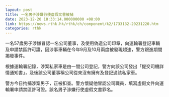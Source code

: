 ```yaml
---
layout: post
title: 一名男子涉嫌行使虛假文書被捕
date: 2023-12-20 18:33:14.000000000 +08:00
link: https://news.rthk.hk/rthk/ch/component/k2/1733132-20231220.htm
categories: rthk
---
```


一名57歲男子涉嫌冒認一名公司董事，及使用偽造公司印章，向運輸署登記車輛及申請禁區許可證，因涉事車輛在今年9月及10月兩度被發現超速，警方跟進期間揭發事件。

根據運輸署記錄，涉案私家車是由一間公司登記，警方向該公司發出「提交司機詳情通知書」，及後該公司董事稱公司從來沒有擁有及登記過該私家車。

警方今日拘捕涉案男子，正被扣查。警方懷疑他冒認公司職員，填寫虛假文件向運輸署申請禁區許可證。該名男子涉嫌行使虛假文書罪名。
